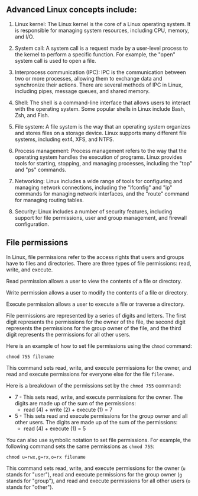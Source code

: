 ## Advanced Linux concepts include:

1. Linux kernel: The Linux kernel is the core of a Linux operating system. It is responsible for managing system resources, including CPU, memory, and I/O.

2. System call: A system call is a request made by a user-level process to the kernel to perform a specific function. For example, the "open" system call is used to open a file.

3. Interprocess communication (IPC): IPC is the communication between two or more processes, allowing them to exchange data and synchronize their actions. There are several methods of IPC in Linux, including pipes, message queues, and shared memory.

4. Shell: The shell is a command-line interface that allows users to interact with the operating system. Some popular shells in Linux include Bash, Zsh, and Fish.

5. File system: A file system is the way that an operating system organizes and stores files on a storage device. Linux supports many different file systems, including ext4, XFS, and NTFS.

6. Process management: Process management refers to the way that the operating system handles the execution of programs. Linux provides tools for starting, stopping, and managing processes, including the "top" and "ps" commands.

7. Networking: Linux includes a wide range of tools for configuring and managing network connections, including the "ifconfig" and "ip" commands for managing network interfaces, and the "route" command for managing routing tables.

8. Security: Linux includes a number of security features, including support for file permissions, user and group management, and firewall configuration.


## File permissions

In Linux, file permissions refer to the access rights that users and groups have to files and directories. There are three types of file permissions: read, write, and execute.

Read permission allows a user to view the contents of a file or directory.

Write permission allows a user to modify the contents of a file or directory.

Execute permission allows a user to execute a file or traverse a directory.

File permissions are represented by a series of digits and letters. The first digit represents the permissions for the owner of the file, the second digit represents the permissions for the group owner of the file, and the third digit represents the permissions for all other users.

Here is an example of how to set file permissions using the `chmod` command:

```
chmod 755 filename
```

This command sets read, write, and execute permissions for the owner, and read and execute permissions for everyone else for the file `filename`.

Here is a breakdown of the permissions set by the `chmod 755` command:

* 7 - This sets read, write, and execute permissions for the owner. The digits are made up of the sum of the permissions:
  * read (4) + write (2) + execute (1) = 7
* 5 - This sets read and execute permissions for the group owner and all other users. The digits are made up of the sum of the permissions:
  * read (4) + execute (1) = 5

You can also use symbolic notation to set file permissions. For example, the following command sets the same permissions as `chmod 755`:

```
chmod u=rwx,g=rx,o=rx filename
```

This command sets read, write, and execute permissions for the owner (`u` stands for "user"), read and execute permissions for the group owner (`g` stands for "group"), and read and execute permissions for all other users (`o` stands for "other").

